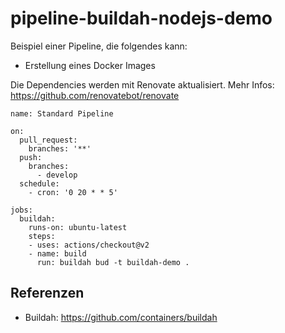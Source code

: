 # pipeline-buildah-nodejs-demo

Beispiel einer Pipeline, die folgendes kann:
- Erstellung eines Docker Images

Die Dependencies werden mit Renovate aktualisiert. Mehr Infos: https://github.com/renovatebot/renovate

```
name: Standard Pipeline

on:
  pull_request:
    branches: '**'
  push:
    branches:
      - develop
  schedule:
    - cron: '0 20 * * 5'

jobs:
  buildah:
    runs-on: ubuntu-latest
    steps:
    - uses: actions/checkout@v2
    - name: build
      run: buildah bud -t buildah-demo .
```

## Referenzen
- Buildah: https://github.com/containers/buildah
